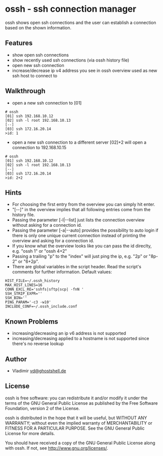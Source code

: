 
ossh - ssh connection manager
=============

ossh shows open ssh connections and the user can establish a connection based on the shown information.

Features
-------

* show open ssh connections
* show recently used ssh connections (via ossh history file)
* open new ssh connection
* increase/decrease ip v4 address you see in ossh overview
  used as new ssh host to connect to

Walkthrough
-------

* open a new ssh connection to [01]
```
# ossh
[01] ssh 192.168.10.12
[02] ssh -l root 192.168.10.13
[--]
[03] ssh 172.16.20.14
>id: 1
```

* open a new ssh connection to a different server [02]+2 will open a connection to 192.168.10.15
```
# ossh
[01] ssh 192.168.10.12
[02] ssh -l root 192.168.10.13
[--]
[03] ssh 172.16.20.14
>id: 2+2
```

Hints
-------

* For choosing the first entry from the overview you can simply hit enter.
* "[--]" in the overview implies that all following entries come from the history file.
* Passing the parameter [-l|--list] just lists the connection overview without asking for a connection id.
* Passing the parameter [-a|--auto] provides the possibility to auto login if there is only
  one unique current connection instead of printing the overview and asking for a connection id.
* If you know what the overview looks like you can pass the id direclty, e.g. "ossh 1" or "ossh 4+2"
* Passing a trailing "p" to the "index" will just ping the ip, e.g. "2p" or "8p-2" or "6+2p".
* There are global variables in the script header. Read the script's comments for further information. Default values:
```
HIST_FILE=~/.ossh_history
MAX_HIST_LINES=16
CONN_EXCL_RE='sshfs|sftp|scp| -fnN '
SSH_STRIP_EXPR=''
SSH_BIN=''
PING_PARAM='-c3 -w10'
INCLUDE_CONF=~/.ossh_include.conf
```

Known Problems
-------

* increasing/decreasing an ip v6 address is not supported
* increasing/decreasing applied to a hostname is not supported since there's no reverse lookup

Author
-------

* Vladimir <vd@ghostshell.de>

License
-------

ossh is free software: you can redistribute it and/or modify
it under the terms of the GNU General Public License as published by
the Free Software Foundation, version 2 of the License.

ossh is distributed in the hope that it will be useful,
but WITHOUT ANY WARRANTY; without even the implied warranty of
MERCHANTABILITY or FITNESS FOR A PARTICULAR PURPOSE.  See the
GNU General Public License for more details.

You should have received a copy of the GNU General Public License
along with ossh.  If not, see <http://www.gnu.org/licenses/>.

